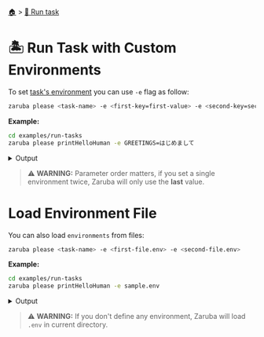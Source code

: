 <!--startTocHeader-->
[🏠](../README.md) > [🏃 Run task](README.md)
# 🏝️ Run Task with Custom Environments
<!--endTocHeader-->

To set [task's environment](../core-concepts/task/task-envs/README.md) you can use `-e` flag as follow:

```bash
zaruba please <task-name> -e <first-key=first-value> -e <second-key=second-value>
```

__Example:__

<!--startCode-->
```bash
cd examples/run-tasks
zaruba please printHelloHuman -e GREETINGS=はじめまして
```
 
<details>
<summary>Output</summary>
 
```````
💀 🔎 Job Starting...
         Elapsed Time: 1.596µs
         Current Time: 00:24:51
💀 🏁 Running 🍏 'printHelloHuman' runner on /home/gofrendi/zaruba/docs/examples/run-tasks (Attempt: 1/3)
💀    🚀 printHelloHuman      🍏 はじめまして human
💀 🎉 Successfully running 🍏 'printHelloHuman' runner (Attempt: 1/3)
💀 🔎 Job Running...
         Elapsed Time: 1.348148ms
         Current Time: 00:24:51
💀 🎉 🎉🎉🎉🎉🎉🎉🎉🎉🎉🎉🎉
💀 🎉 Job Complete!!! 🎉🎉🎉
💀 🔥 Terminating
💀 🔎 Job Ended...
         Elapsed Time: 405.600128ms
         Current Time: 00:24:51
zaruba please printHelloHuman -e 'GREETINGS=はじめまして'
```````
</details>
<!--endCode-->


> ⚠️ __WARNING:__ Parameter order matters, if you set a single environment twice, Zaruba will only use the __last__ value.

# Load Environment File

You can also load `environments` from files:

```bash
zaruba please <task-name> -e <first-file.env> -e <second-file.env>
```

__Example:__

<!--startCode-->
```bash
cd examples/run-tasks
zaruba please printHelloHuman -e sample.env
```
 
<details>
<summary>Output</summary>
 
```````
💀 🔎 Job Starting...
         Elapsed Time: 1.49µs
         Current Time: 00:24:51
💀 🏁 Running 🍏 'printHelloHuman' runner on /home/gofrendi/zaruba/docs/examples/run-tasks (Attempt: 1/3)
💀    🚀 printHelloHuman      🍏 Hola human
💀 🎉 Successfully running 🍏 'printHelloHuman' runner (Attempt: 1/3)
💀 🔎 Job Running...
         Elapsed Time: 1.659436ms
         Current Time: 00:24:51
💀 🎉 🎉🎉🎉🎉🎉🎉🎉🎉🎉🎉🎉
💀 🎉 Job Complete!!! 🎉🎉🎉
💀 🔥 Terminating
💀 🔎 Job Ended...
         Elapsed Time: 403.454544ms
         Current Time: 00:24:52
zaruba please printHelloHuman -e 'sample.env'
```````
</details>
<!--endCode-->

>  ⚠️ __WARNING:__  If you don't define any environment, Zaruba will load `.env` in current directory.

<!--startTocSubTopic-->
<!--endTocSubTopic-->